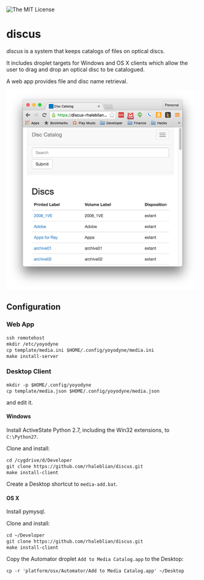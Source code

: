 ![The MIT License](http://img.shields.io/badge/license-MIT-blue.svg)

# discus

*discus* is a system that keeps catalogs of files on optical discs.

It includes droplet targets for Windows and OS X clients
which allow the user to drag and drop an optical disc to be catalogued.

A web app provides file and disc name retrieval.

![screenshot](https://github.com/rhaleblian/discus/blob/master/README.png)

## Configuration

### Web App

    ssh remotehost
    mkdir /etc/yoyodyne
    cp template/media.ini $HOME/.config/yoyodyne/media.ini
    make install-server
    
### Desktop Client

    mkdir -p $HOME/.config/yoyodyne
    cp template/media.json $HOME/.config/yoyodyne/media.json

and edit it.

#### Windows

Install ActiveState Python 2.7, including the Win32 extensions, to `C:\Python27`.

Clone and install:

    cd /cygdrive/d/Developer
    git clone https://github.com/rhaleblian/discus.git
    make install-client
    
Create a Desktop shortcut to `media-add.bat`.

#### OS X

Install pymysql.

Clone and install:

    cd ~/Developer
    git clone https://github.com/rhaleblian/discus.git
    make install-client
    
Copy the Automator droplet `Add to Media Catalog.app` to the Desktop:

    cp -r 'platform/osx/Automator/Add to Media Catalog.app' ~/Desktop
